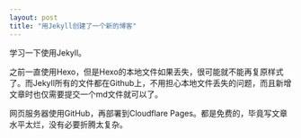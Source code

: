 ```yaml
---
layout: post
title: "用Jekyll创建了一个新的博客"
---
```


学习一下使用Jekyll。

之前一直使用Hexo，但是Hexo的本地文件如果丢失，很可能就不能再复原样式了。而Jekyll所有的文件都在Github上，不用担心本地文件丢失的问题，而且新增文章时也仅需要提交一个md文件就可以了。

网页服务器使用GitHub，再部署到Cloudflare Pages。都是免费的，毕竟写文章水平太烂，没有必要折腾太复杂。